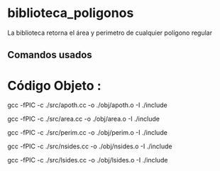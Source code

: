# biblioteca_poligonos
La biblioteca retorna el área y perimetro de cualquier polígono regular 

## Comandos usados ##

# Código Objeto :

 gcc -fPIC -c ./src/apoth.cc -o ./obj/apoth.o -I ./include
 
 
 gcc -fPIC -c ./src/area.cc -o ./obj/area.o -I ./include
 
 
 gcc -fPIC -c ./src/perim.cc -o ./obj/perim.o -I ./include
 
 
 gcc -fPIC -c ./src/nsides.cc -o ./obj/nsides.o -I ./include
 
 
 gcc -fPIC -c ./src/lsides.cc -o ./obj/lsides.o -I ./include
 
 
 


 
